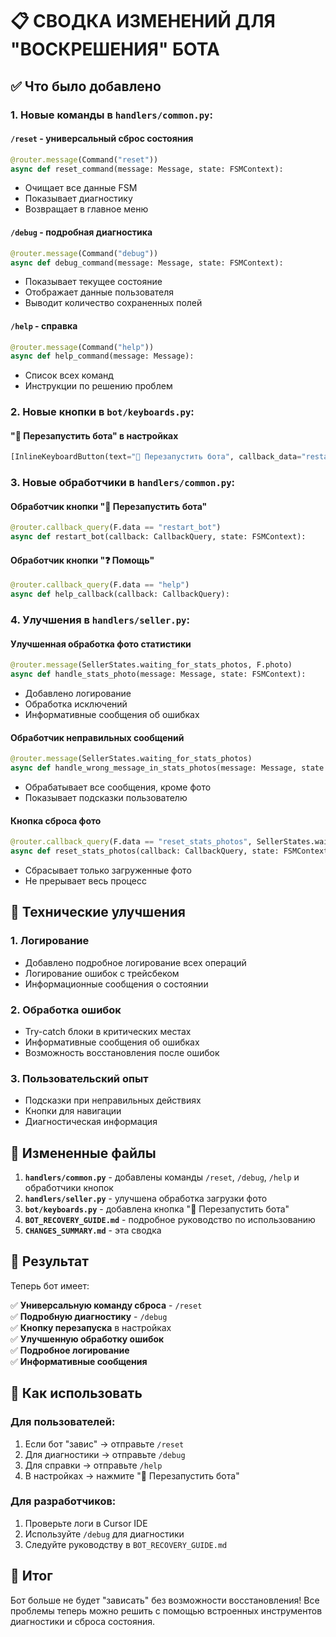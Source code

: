 # 📋 СВОДКА ИЗМЕНЕНИЙ ДЛЯ "ВОСКРЕШЕНИЯ" БОТА

## ✅ Что было добавлено

### 1. Новые команды в `handlers/common.py`:

#### `/reset` - универсальный сброс состояния
```python
@router.message(Command("reset"))
async def reset_command(message: Message, state: FSMContext):
```
- Очищает все данные FSM
- Показывает диагностику
- Возвращает в главное меню

#### `/debug` - подробная диагностика
```python
@router.message(Command("debug"))
async def debug_command(message: Message, state: FSMContext):
```
- Показывает текущее состояние
- Отображает данные пользователя
- Выводит количество сохраненных полей

#### `/help` - справка
```python
@router.message(Command("help"))
async def help_command(message: Message):
```
- Список всех команд
- Инструкции по решению проблем

### 2. Новые кнопки в `bot/keyboards.py`:

#### "🔁 Перезапустить бота" в настройках
```python
[InlineKeyboardButton(text="🔁 Перезапустить бота", callback_data="restart_bot")]
```

### 3. Новые обработчики в `handlers/common.py`:

#### Обработчик кнопки "🔁 Перезапустить бота"
```python
@router.callback_query(F.data == "restart_bot")
async def restart_bot(callback: CallbackQuery, state: FSMContext):
```

#### Обработчик кнопки "❓ Помощь"
```python
@router.callback_query(F.data == "help")
async def help_callback(callback: CallbackQuery):
```

### 4. Улучшения в `handlers/seller.py`:

#### Улучшенная обработка фото статистики
```python
@router.message(SellerStates.waiting_for_stats_photos, F.photo)
async def handle_stats_photo(message: Message, state: FSMContext):
```
- Добавлено логирование
- Обработка исключений
- Информативные сообщения об ошибках

#### Обработчик неправильных сообщений
```python
@router.message(SellerStates.waiting_for_stats_photos)
async def handle_wrong_message_in_stats_photos(message: Message, state: FSMContext):
```
- Обрабатывает все сообщения, кроме фото
- Показывает подсказки пользователю

#### Кнопка сброса фото
```python
@router.callback_query(F.data == "reset_stats_photos", SellerStates.waiting_for_stats_photos)
async def reset_stats_photos(callback: CallbackQuery, state: FSMContext):
```
- Сбрасывает только загруженные фото
- Не прерывает весь процесс

## 🔧 Технические улучшения

### 1. Логирование
- Добавлено подробное логирование всех операций
- Логирование ошибок с трейсбеком
- Информационные сообщения о состоянии

### 2. Обработка ошибок
- Try-catch блоки в критических местах
- Информативные сообщения об ошибках
- Возможность восстановления после ошибок

### 3. Пользовательский опыт
- Подсказки при неправильных действиях
- Кнопки для навигации
- Диагностическая информация

## 📁 Измененные файлы

1. **`handlers/common.py`** - добавлены команды `/reset`, `/debug`, `/help` и обработчики кнопок
2. **`handlers/seller.py`** - улучшена обработка загрузки фото
3. **`bot/keyboards.py`** - добавлена кнопка "🔁 Перезапустить бота"
4. **`BOT_RECOVERY_GUIDE.md`** - подробное руководство по использованию
5. **`CHANGES_SUMMARY.md`** - эта сводка

## 🎯 Результат

Теперь бот имеет:

✅ **Универсальную команду сброса** - `/reset`  
✅ **Подробную диагностику** - `/debug`  
✅ **Кнопку перезапуска** в настройках  
✅ **Улучшенную обработку ошибок**  
✅ **Подробное логирование**  
✅ **Информативные сообщения**  

## 🚀 Как использовать

### Для пользователей:
1. Если бот "завис" → отправьте `/reset`
2. Для диагностики → отправьте `/debug`
3. Для справки → отправьте `/help`
4. В настройках → нажмите "🔁 Перезапустить бота"

### Для разработчиков:
1. Проверьте логи в Cursor IDE
2. Используйте `/debug` для диагностики
3. Следуйте руководству в `BOT_RECOVERY_GUIDE.md`

## 🎉 Итог

Бот больше не будет "зависать" без возможности восстановления! Все проблемы теперь можно решить с помощью встроенных инструментов диагностики и сброса состояния.